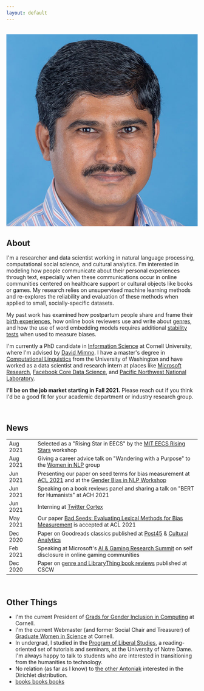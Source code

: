```yaml
---
layout: default
---
```


<br>

<img src="mmuddama.jpg">

<br>

## About

<!-- <img class="profile-picture" src="mmuddama.jpg"> -->

I'm a researcher and data scientist working in natural language processing, computational social science, and cultural analytics. I'm interested in modeling how people communicate about their personal experiences through text, especially when these communications occur in online communities centered on healthcare support or cultural objects like books or games. My research relies on unsupervised machine learning methods and re-explores the reliability and evaluation of these methods when applied to small, socially-specific datasets. 

My past work has examined how postpartum people share and frame their [birth experiences](https://maria-antoniak.github.io/resources/2019_cscw_birth_stories.pdf), how online book reviewers use and write about [genres](https://maria-antoniak.github.io/resources/2021_cscw_librarything_genres.pdf), and how the use of word embedding models requires additional [stability tests](https://maria-antoniak.github.io/resources/2018_evaluating_stability.pdf) when used to measure biases.

I'm currently a PhD candidate in [Information Science](http://infosci.cornell.edu/) at Cornell University, where I'm advised by [David Mimno](https://mimno.infosci.cornell.edu/). I have a master's degree in [Computational Linguistics](https://www.compling.uw.edu/) from the University of Washington and have worked as a data scientist and research intern at places like [Microsoft Research](https://www.microsoft.com/en-us/research/), [Facebook Core Data Science](https://research.fb.com/core-data-science/), and [Pacific Northwest National Laboratory](https://www.pnl.gov/).

**I'll be on the job market starting in Fall 2021.** Please reach out if you think I'd be a good fit for your academic department or industry research group.


<br> 

## News

<table style="width:100%">
  <tr>
    <td width="15%">Aug 2021</td>
    <td>Selected as a "Rising Star in EECS" by the <a href="https://risingstars21-eecs.mit.edu/">MIT EECS Rising Stars</a> workshop</td>
  </tr>
  <tr>
    <td width="15%">Aug 2021</td>
    <td>Giving a career advice talk on "Wandering with a Purpose" to the <a href="https://www.meetup.com/dair-ai/events/280146126/">Women in NLP</a> group</td>
  </tr>
  <tr>
    <td width="15%">Jun 2021</td>
    <td>Presenting our paper on seed terms for bias measurement at <a href="https://underline.io/events/167/sessions/5521/lecture/25462-bad-seeds-evaluating-lexical-methods-for-bias-measurement">ACL 2021</a> and at the <a href="https://genderbiasnlp.talp.cat/">Gender Bias in NLP Workshop</a></td>
  </tr>
  <tr>
    <td width="15%">Jun 2021</td>
    <td>Speaking on a book reviews panel and sharing a talk on "BERT for Humanists" at ACH 2021</td>
  </tr>
  <tr>
    <td width="15%">Jun 2021</td>
    <td>Interning at <a href="https://cortex.twitter.com/">Twitter Cortex</a></td>
  </tr>
  <tr>
    <td width="15%">May 2021</td>
    <td>Our paper <a href="https://maria-antoniak.github.io/resources/2021_acl_bad_seeds.pdf">Bad Seeds: Evaluating Lexical Methods for Bias Measurement</a> is accepted at ACL 2021</td>
  </tr>
  <tr>
    <td width="15%">Dec 2020</td>
    <td>Paper on Goodreads classics published at <a href="https://post45.org/2021/04/the-goodreads-classics-a-computational-study-of-readers-amazon-and-crowdsourced-amateur-criticism/">Post45</a> & <a href="https://culturalanalytics.org/article/22221-the-goodreads-classics-a-computational-study-of-readers-amazon-and-crowdsourced-amateur-criticism">Cultural Analytics</a></td>
  </tr>
  <tr>
    <td width="15%">Feb 2021</td>
    <td>Speaking at Microsoft's <a href="https://www.microsoft.com/en-us/research/event/aiandgaming2021/">AI & Gaming Research Summit</a> on self disclosure in online gaming communities</td>
  </tr>
  <tr>
    <td width="15%">Dec 2020</td>
    <td>Paper on <a href="https://maria-antoniak.github.io/resources/2021_cscw_librarything_genres.pdf">genre and LibraryThing book reviews</a> published at CSCW</td>
  </tr>
</table>


<br>


## Other Things

* I'm the current President of [Grads for Gender Inclusion in Computing](https://gsgic.org/) at Cornell. 
* I'm the current Webmaster (and former Social Chair and Treasurer) of [Graduate Women in Science](https://gwiscornell.wordpress.com/) at Cornell.
* In undergrad, I studied in the [Program of Liberal Studies](https://pls.nd.edu/), a reading-oriented set of tutorials and seminars, at the University of Notre Dame. I'm always happy to talk to students who are interested in transitioning from the humanities to technology.
* No relation (as far as I know) to [the other Antoniak](https://www.semanticscholar.org/author/C.-Antoniak/16645877) interested in the Dirichlet distribution.
* [books books books](https://maria-antoniak.github.io/reading)


<br><br><br>